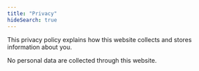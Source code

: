 ```yaml
---
title: "Privacy"
hideSearch: true
---
```


This privacy policy explains how this website collects and stores information about you.

No personal data are collected through this website.
